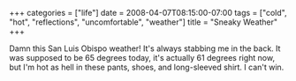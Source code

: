 +++
categories = ["life"]
date = 2008-04-07T08:15:00-07:00
tags = ["cold", "hot", "reflections", "uncomfortable", "weather"]
title = "Sneaky Weather"
+++

Damn this San Luis Obispo weather! It's always stabbing me in the back. It was supposed to be 65 degrees today, it's actually 61 degrees right now, but I'm hot as hell in these pants, shoes, and long-sleeved shirt. I can't win.
